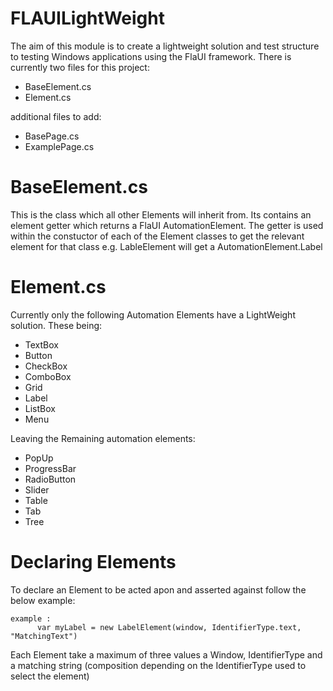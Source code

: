 # FLAUILightWeight
The aim of this module is to create a lightweight solution and test structure to testing Windows applications using the FlaUI framework.
There is currently two files for this project: 
- BaseElement.cs
- Element.cs 

additional files to add: 
- BasePage.cs
- ExamplePage.cs

# BaseElement.cs 
This is the class which all other Elements will inherit from. Its contains an element getter which returns a FlaUI AutomationElement.
The getter is used within the constuctor of each of the Element classes to get the relevant element for that class 
e.g. LableElement will get a AutomationElement.Label 

# Element.cs
Currently only the following Automation Elements have a LightWeight solution. 
These being: 
- TextBox
- Button 
- CheckBox
- ComboBox
- Grid
- Label
- ListBox
- Menu

Leaving the Remaining automation elements: 
- PopUp
- ProgressBar
- RadioButton
- Slider
- Table
- Tab 
- Tree 

# Declaring Elements
To declare an Element to be acted apon and asserted against follow the below example: 

    example :
          var myLabel = new LabelElement(window, IdentifierType.text, "MatchingText")

Each Element take a maximum of three values a Window, IdentifierType and a matching string (composition depending on the IdentifierType used to select the element)
